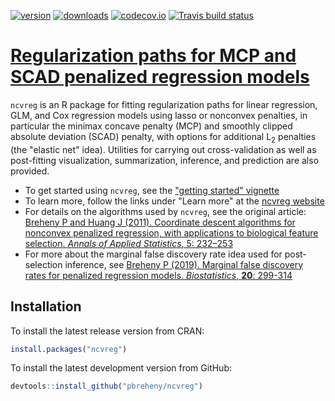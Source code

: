 [![version](http://www.r-pkg.org/badges/version/ncvreg)](https://cran.r-project.org/package=ncvreg)
[![downloads](http://cranlogs.r-pkg.org/badges/ncvreg)](https://cran.r-project.org/package=ncvreg)
[![codecov.io](https://codecov.io/github/pbreheny/ncvreg/coverage.svg?branch=master)](https://codecov.io/github/pbreheny/ncvreg?branch=master)
[![Travis build
status](https://travis-ci.org/pbreheny/breheny.svg?branch=master)](https://travis-ci.org/pbreheny/breheny)

# [Regularization paths for MCP and SCAD penalized regression models](http://pbreheny.github.io/ncvreg)

`ncvreg` is an R package for fitting regularization paths for linear
regression, GLM, and Cox regression models using lasso or nonconvex
penalties, in particular the minimax concave penalty (MCP) and smoothly
clipped absolute deviation (SCAD) penalty, with options for additional
L<sub>2</sub> penalties (the "elastic net" idea). Utilities for carrying
out cross-validation as well as post-fitting visualization,
summarization, inference, and prediction are also provided.

* To get started using `ncvreg`, see the ["getting started" vignette](http://pbreheny.github.io/ncvreg/articles/getting-started.html)
* To learn more, follow the links under "Learn more" at the [ncvreg website](http://pbreheny.github.io/ncvreg)
* For details on the algorithms used by `ncvreg`, see the original article: [Breheny P and Huang J (2011). Coordinate descent algorithms for nonconvex penalized regression, with applications to biological feature selection. *Annals of Applied Statistics*, 5: 232–253](http://myweb.uiowa.edu/pbreheny/pdf/Breheny2011.pdf)
* For more about the marginal false discovery rate idea used for
post-selection inference, see [Breheny P (2019). Marginal false discovery rates for penalized regression models. *Biostatistics*, **20**: 299-314](https://dx.doi.org/10.1093/biostatistics/kxy004)

## Installation

To install the latest release version from CRAN:

```r
install.packages("ncvreg")
```

To install the latest development version from GitHub:

```r
devtools::install_github("pbreheny/ncvreg")
```

